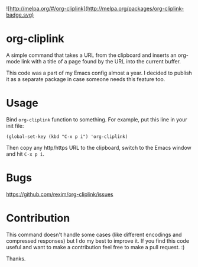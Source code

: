 ![http://melpa.org/#/org-cliplink](http://melpa.org/packages/org-cliplink-badge.svg)

# org-cliplink #

A simple command that takes a URL from the clipboard and inserts an
org-mode link with a title of a page found by the URL into the current
buffer.

This code was a part of my Emacs config almost a year. I decided to
publish it as a separate package in case someone needs this feature
too.

# Usage #

Bind `org-cliplink` function to something. For example, put this line
in your init file:

    (global-set-key (kbd "C-x p i") 'org-cliplink)

Then copy any http/https URL to the clipboard, switch to the Emacs
window and hit `C-x p i`.

# Bugs #

https://github.com/rexim/org-cliplink/issues

# Contribution #

This command doesn't handle some cases (like different encodings and
compressed responses) but I do my best to improve it. If you find this
code useful and want to make a contribution feel free to make a pull
request. :)

Thanks.
